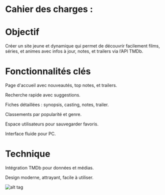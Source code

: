 # Cahier des charges : #
# Objectif

Créer un site jeune et dynamique qui permet de découvrir facilement films, séries, et animes avec infos à jour, notes, et trailers via l’API TMDb.

# Fonctionnalités clés

Page d'accueil avec nouveautés, top notes, et trailers.

Recherche rapide avec suggestions.

Fiches détaillées : synopsis, casting, notes, trailer.

Classements par popularité et genre.

Espace utilisateurs pour sauvegarder favoris.

Interface fluide pour PC.

# Technique

Intégration TMDb pour données et médias.

Design moderne, attrayant, facile à utiliser.


![alt tag](https://cloud.githubusercontent.com/assets/3968618/9588666/d029268e-5029-11e5-8a0c-41ecd04207f4.png)

